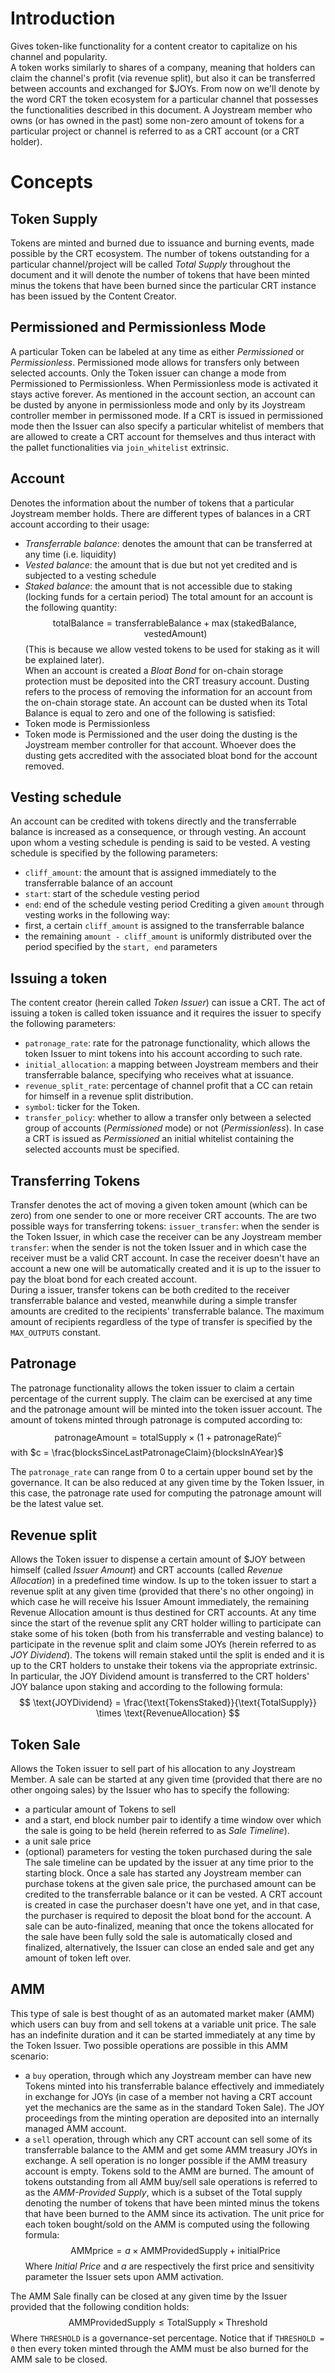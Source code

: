 # Introduction
Gives token-like functionality for a content creator to capitalize on his channel and popularity.  
A token works similarly to shares of a company, meaning that holders can claim the channel's profit (via revenue split), but also it can be transferred between accounts and exchanged for $JOYs.
From now on we'll denote by the word CRT the token ecosystem for a particular channel that possesses the functionalities described in this document. 
A Joystream member who owns (or has owned in the past) some non-zero amount of tokens for a particular project or channel is referred to as a CRT account (or a CRT holder).

# Concepts

## Token Supply 
Tokens are minted and burned due to issuance and burning events, made possible by the CRT ecosystem. The number of tokens outstanding for a particular channel/project will be called *Total Supply* throughout the document and it will denote the number of tokens that have been minted minus the tokens that have been burned since the particular CRT instance has been issued by the Content Creator.

## Permissioned and Permissionless Mode
A particular Token can be labeled at any time as either *Permissioned* or *Permissionless*. Permissioned mode allows for transfers only between selected accounts.
Only the Token issuer can change a mode from Permissioned to Permissionless.
When Permissionless mode is activated it stays active forever.
As mentioned in the account section, an account can be dusted by anyone in permissionless mode and only by its Joystream controller member in permissoned mode.
If a CRT is issued in permissioned mode then the Issuer can also specify a particular whitelist of members that are allowed to create a CRT account for themselves and thus interact with the pallet functionalities via `join_whitelist` extrinsic.

## Account
Denotes the information about the number of tokens that a particular Joystream member holds. There are different types of balances in a CRT account according to their usage: 
- *Transferrable balance*: denotes the amount that can be transferred at any time (i.e. liquidity)
- *Vested balance*: the amount that is due but not yet credited and is subjected to a vesting schedule
- *Staked balance*: the amount that is not accessible due to staking (locking funds for a certain period)
The total amount for an account is the following quantity:
$$ \text{totalBalance}= \text{transferrableBalance} + \max(\text{stakedBalance}, \text{vestedAmount}) $$
(This is because we allow vested tokens to be used for staking as it will be explained later).  
When an account is created a *Bloat Bond* for on-chain storage protection must be deposited into the CRT treasury account.
Dusting refers to the process of removing the information for an account from the on-chain storage state.
An account can be dusted when its Total Balance is equal to zero and one of the following is satisfied:
- Token mode is Permissionless 
- Token mode is Permissioned and the user doing the dusting is the Joystream member controller for that account.
Whoever does the dusting gets accredited with the associated bloat bond for the account removed.

## Vesting schedule
An account can be credited with tokens directly and the transferrable balance is increased as a consequence, or through vesting.
An account upon whom a vesting schedule is pending is said to be vested.
A vesting schedule is specified by the following parameters:
- `cliff_amount`: the amount that is assigned immediately to the transferrable balance of an account
- `start`: start of the schedule vesting period
- `end`: end of the schedule vesting period
Crediting a given `amount` through vesting works in the following way:
- first, a certain `cliff_amount` is assigned to the transferrable balance
- the remaining `amount - cliff_amount` is uniformly distributed over the period specified by the `start, end` parameters

## Issuing a token
The content creator (herein called *Token Issuer*) can issue a CRT.
The act of issuing a token is called token issuance and it requires the issuer to specify the following parameters: 
- `patronage_rate`: rate for the patronage functionality, which allows the token Issuer to mint tokens into his account according to such rate. 
- `initial_allocation`: a mapping between Joystream members and their transferrable balance, specifying who receives what at issuance.
- `revenue_split_rate`: percentage of channel profit that a CC can retain for himself in a revenue split distribution.
- `symbol`: ticker for the Token.
- `transfer_policy`: whether to allow a transfer only between a selected group of accounts (*Permissioned* mode) or not (*Permissionless*). In case a CRT is issued as *Permissioned* an initial whitelist containing the selected accounts must be specified.

## Transferring Tokens
Transfer denotes the act of moving a given token amount (which can be zero) from one sender to one or more receiver CRT accounts. The are two possible ways for transferring tokens:
`issuer_transfer`: when the sender is the Token Issuer, in which case the receiver can be any Joystream member
`transfer`: when the sender is not the token Issuer and in which case the receiver must be a valid CRT account.
In case the receiver doesn't have an account a new one will be automatically created and it is up to the issuer to pay the bloat bond for each created account.  
During a issuer, transfer tokens can be both credited to the receiver transferrable balance and vested, meanwhile during a simple transfer 
amounts are credited to the recipients' transferrable balance.
The maximum amount of recipients regardless of the type of transfer is specified by the `MAX_OUTPUTS` constant.

## Patronage 
The patronage functionality allows the token issuer to claim a certain percentage of the current supply.
The claim can be exercised at any time and the patronage amount will be minted into the token issuer account.
The amount of tokens minted through patronage is computed according to:
$$
\text{patronageAmount} = \text{totalSupply} \times (1 + \text{patronageRate})^{c}
$$
with $c = \frac{blocksSinceLastPatronageClaim}{blocksInAYear}$

The `patronage_rate` can range from $0$ to a certain upper bound set by the governance.
It can be also reduced at any given time by the Token Issuer, in this case, the patronage rate used for computing the patronage amount will be the latest value set.

## Revenue split
Allows the Token issuer to dispense a certain amount of $JOY between himself (called *Issuer Amount*) and CRT accounts (called *Revenue Allocation*) in a predefined time window.
Is up to the token issuer to start a revenue split at any given time (provided that there's no other ongoing) in which case he will receive his Issuer Amount immediately, the remaining Revenue Allocation amount is thus destined for CRT accounts.
At any time since the start of the revenue split any CRT holder willing to participate can stake some of his token (both from his transferrable and vesting balance) to participate in the revenue split and claim some JOYs (herein referred to as *JOY Dividend*).
The tokens will remain staked until the split is ended and it is up to the CRT holders to unstake their tokens via the appropriate extrinsic.
In particular, the JOY Dividend amount is transferred to the CRT holders' JOY balance upon staking and according to the following formula:
$$
\text{JOYDividend} = \frac{\text{TokensStaked}}{\text{TotalSupply}} \times \text{RevenueAllocation}
$$

## Token Sale
Allows the Token issuer to sell part of his allocation to any Joystream Member.
A sale can be started at any given time (provided that there are no other ongoing sales) by the Issuer who has to specify the following:
- a particular amount of Tokens to sell
- and a start, end block number pair to identify a time window over which the sale is going to be held (herein referred to as *Sale Timeline*).
- a unit sale price
- (optional) parameters for vesting the token purchased during the sale
The sale timeline can be updated by the issuer at any time prior to the starting block.
Once a sale has started any Joystream member can purchase tokens at the given sale price, the purchased amount can be credited to the transferrable balance or it can be vested. 
A CRT account is created in case the purchaser doesn't have one yet, and in that case, the purchaser is required to deposit the bloat bond for the account.
A sale can be auto-finalized, meaning that once the tokens allocated for the sale have been fully sold the sale is automatically closed and finalized, alternatively, the Issuer can close an ended sale and get any amount of token left over.

## AMM
This type of sale is best thought of as an automated market maker (AMM) which users can buy from and sell tokens at a variable unit price.
The sale has an indefinite duration and it can be started immediately at any time by the Token Issuer. 
Two possible operations are possible in this AMM scenario:
- a `buy` operation, through which any Joystream member can have new Tokens minted into his transferrable balance effectively and immediately in exchange for JOYs (in case of a member not having a CRT account yet the mechanics are the same as in the standard Token Sale). The JOY proceedings from the minting operation are deposited into an internally managed AMM account.
- a `sell` operation, through which any CRT account can sell some of its transferrable balance to the AMM and get some AMM treasury JOYs in exchange. A sell operation is no longer possible if the AMM treasury account is empty. Tokens sold to the AMM are burned.
The amount of tokens outstanding from all AMM buy/sell sale operations is referred to as the *AMM-Provided Supply*, which is a subset of the Total supply denoting the number of tokens that have been minted minus the tokens that have been burned to the AMM since its activation.
The unit price for each token bought/sold on the AMM is computed using the following formula:
$$
\text{AMMprice} = a \times \text{AMMProvidedSupply} + \text{initialPrice}
$$
Where *Initial Price* and $a$ are respectively the first price and sensitivity parameter the Issuer sets upon AMM activation.  

The AMM Sale finally can be closed at any given time by the Issuer provided that the following condition holds:
$$ \text{AMMProvidedSupply} \le \text{TotalSupply} \times \text{Threshold}$$
Where `THRESHOLD` is a governance-set percentage. Notice that if `THRESHOLD = 0` then every token minted through the AMM must be also burned for the AMM sale to be closed.

